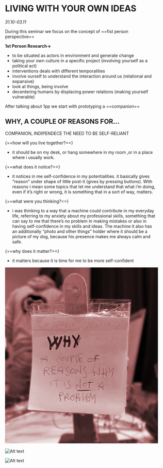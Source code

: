 # LIVING WITH YOUR OWN IDEAS
*31.10-03.11*

During this seminar we focus on the concept of ==fist person perspective==

**1st Person Research→** 

- to be situated as actors in environment and generate change
- taking your own culture in a specific project (involving yourself as a political act)
- interventions deals with different temporalities
- involve ourself to understand the interaction around us (relational and expansive)
- look at things, being involve
- decentering humans by displacing power relations (making yourself vulnerable)


After talking about 1pp we start with prototyping a ==companion== 

## WHY, A COUPLE OF REASONS FOR...

COMPANION, INDIPENDECE THE NEED TO BE SELF-RELIANT

{==how will you live together?==}

- it should be on my desk, or hang somewhere in my room ,or in a place where i usually work.

{==what does it notice?==}

- it notices in me self-confidence in my potentialities. it basically gives “reason” under shape of little post-it (gives by pressing buttons). With reasons i mean some topics that let me understand that what i’m doing, even if it’s right or wrong, it is something that in a sort of way, matters.

{==what were you thinking?==}

- i was thinking to a way that a machine could contribute in my everyday life, referring to my anxiety about my professional skills, something that can say to me that there’s no problem in making mistakes or also in having self-confidence in my skills and ideas. The machine it also has an additionally “photo and other things” holder where it should be a picture of my dog, because his presence makes me always calm and safe.

{==why does it matter?==}

- it matters because it is time for me to be more self-confident

![Alt text](../images/LWYOIFOTO2.png)

![Alt text](../images/LWYOIFOTO1.png)

![Alt text](../images/LWYOIFOTO3.png)